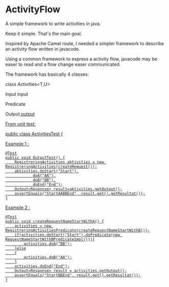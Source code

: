 # ActivityFlow

A simple framework to write activities in java.

Keep it simple. That's the main goal.

Inspired by Apache Camel route, I needed a simpler framework to describe an activity flow written in javacode. 

Using a common framework to express a activity flow, javacode may be easer to read and a flow change easer communicated.

The framework has basically 4 classes:


class Activities<T,U> 

Input<T> input

Predicate<T>

Output<U> output


From unit test:

public class ActivitiesTest {

Example 1 :

    @Test
    public void OutputTest() {
        RegistreringActivities aktivities = new RegistreringActivities(createRequest());
        aktivities.doStart("Start").
                doA("AA").
                doB("BB").
                doEnd("End");
        Output<Response> result=aktivities.getOutput();
        assertEquals("StartAABBEnd", result.get().getResultat());
    }
    

Example 2 :  

    @Test
    public void createRequestNameStartWithA() {
        activities = new RegistreringActivitiesPredicate(createRequestNameStartWithB());
        if(activities.doStart("Start").doPredicate(new RequestNameStartWithBPredicateImpl())){
            activities.doA("BB");
        }else
        {
            activities.doB("AA");
        }
        activities.doEnd("End");
        Output<Response> result = activities.getOutput();
        assertEquals("StartBBEnd", result.get().getResultat());
    }







